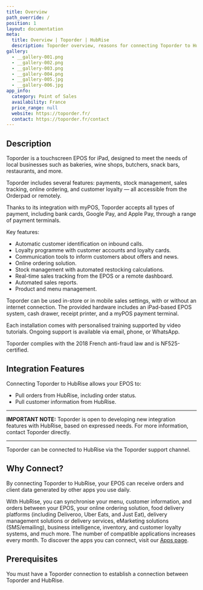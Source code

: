 ```yaml
---
title: Overview
path_override: /
position: 1
layout: documentation
meta:
  title: Overview | Toporder | HubRise
  description: Toporder overview, reasons for connecting Toporder to HubRise and summary of integrated features. Synchronise your data.
gallery:
  - __gallery-001.png
  - __gallery-002.png
  - __gallery-003.png
  - __gallery-004.png
  - __gallery-005.jpg
  - __gallery-006.jpg
app_info:
  category: Point of Sales
  availability: France
  price_range: null
  website: https://toporder.fr/
  contact: https://toporder.fr/contact
---
```


## Description

Toporder is a touchscreen EPOS for iPad, designed to meet the needs of local businesses such as bakeries, wine shops, butchers, snack bars, restaurants, and more.

Toporder includes several features: payments, stock management, sales tracking, online ordering, and customer loyalty — all accessible from the Orderpad or remotely.

Thanks to its integration with myPOS, Toporder accepts all types of payment, including bank cards, Google Pay, and Apple Pay, through a range of payment terminals.

Key features:

- Automatic customer identification on inbound calls.
- Loyalty programme with customer accounts and loyalty cards.
- Communication tools to inform customers about offers and news.
- Online ordering solution.
- Stock management with automated restocking calculations.
- Real-time sales tracking from the EPOS or a remote dashboard.
- Automated sales reports.
- Product and menu management.

Toporder can be used in-store or in mobile sales settings, with or without an internet connection. The provided hardware includes an iPad-based EPOS system, cash drawer, receipt printer, and a myPOS payment terminal.

Each installation comes with personalised training supported by video tutorials. Ongoing support is available via email, phone, or WhatsApp.

Toporder complies with the 2018 French anti-fraud law and is NF525-certified.

## Integration Features

Connecting Toporder to HubRise allows your EPOS to:

- Pull orders from HubRise, including order status.
- Pull customer information from HubRise.

---

**IMPORTANT NOTE:** Toporder is open to developing new integration features with HubRise, based on expressed needs. For more information, contact Toporder directly.

---

Toporder can be connected to HubRise via the Toporder support channel.

## Why Connect?

By connecting Toporder to HubRise, your EPOS can receive orders and client data generated by other apps you use daily.

With HubRise, you can synchronise your menu, customer information, and orders between your EPOS, your online ordering solution, food delivery platforms (including Deliveroo, Uber Eats, and Just Eat), delivery management solutions or delivery services, eMarketing solutions (SMS/emailing), business intelligence, inventory, and customer loyalty systems, and much more. The number of compatible applications increases every month. To discover the apps you can connect, visit our [Apps page](/apps).

## Prerequisites

You must have a Toporder connection to establish a connection between Toporder and HubRise.
